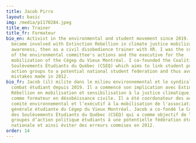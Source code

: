 ```yaml
---
title: Jacob Pirro
layout: basic
img: /media/p1170284.jpeg
title_en: Trainer
title_fr: Formateur
bio_en: Activist in the environmental and student movement since 2019. I first
  became involved with Extinction Rebellion in climate justice mobilization and
  awareness, then as a civil disobedience trainer with XR. I was the coordinator
  of the environmental committee's actions and the executive for the
  mobilization of the Cégep du Vieux Montréal. I co-founded the Coalition des
  Soulèvements Étudiants du Québec (CSEQ) which aims to link student political
  action groups to a potential national student federation and thus avoid the
  mistakes made in 2012.
bio_fr: Jacob (il) milite dans le milieu environnemental et le syndicalisme de
  combat étudiant depuis 2019. Il a commencé son implication avec Extinction
  Rébellion en mobilisation et sensibilisation à la justice climatique, puis
  comme formateur en désobéissance civile. Il a été coordonateur des actions du
  comité environnemental et l’exécutif à la mobilisation de l'association
  générale étudiante du Cégep du Vieux Montréal. Jacob a co-fondé la Coalition
  des Soulèvements Étudiants du Québec (CSEQ) qui a comme objectif de lier les
  groupes d’action politique étudiants à une potentielle fédération étudiante
  nationale et ainsi éviter des erreurs commises en 2012.
order: 14
---
```

